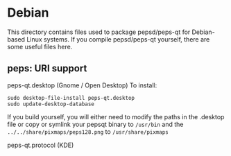 
Debian
====================
This directory contains files used to package pepsd/peps-qt
for Debian-based Linux systems. If you compile pepsd/peps-qt yourself, there are some useful files here.

## peps: URI support ##


peps-qt.desktop  (Gnome / Open Desktop)
To install:

	sudo desktop-file-install peps-qt.desktop
	sudo update-desktop-database

If you build yourself, you will either need to modify the paths in
the .desktop file or copy or symlink your pepsqt binary to `/usr/bin`
and the `../../share/pixmaps/peps128.png` to `/usr/share/pixmaps`

peps-qt.protocol (KDE)

